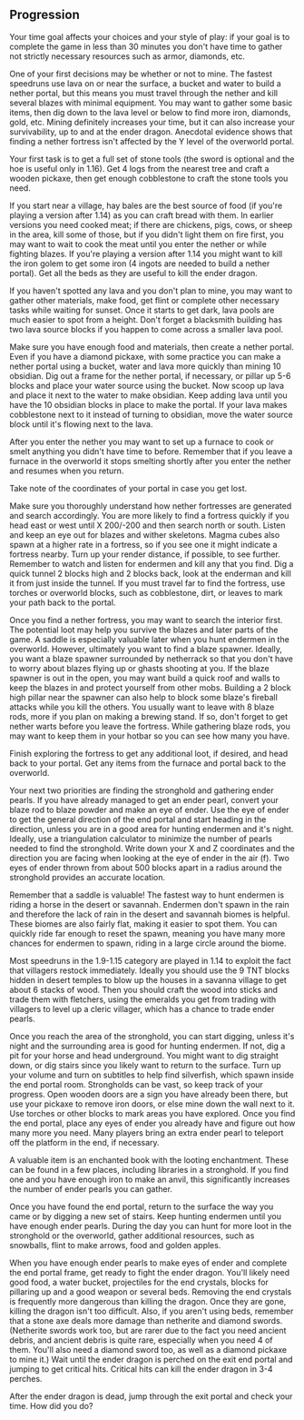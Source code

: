 ## Progression
Your time goal affects your choices and your style of play: if your goal is to complete the game in less than 30 minutes you don't have time to gather not strictly necessary resources such as armor, diamonds, etc.

One of your first decisions may be whether or not to mine. The fastest speedruns use lava on or near the surface, a bucket and water to build a nether portal, but this means you must travel through the nether and kill several blazes with minimal equipment. You may want to gather some basic items, then dig down to the lava level or below to find more iron, diamonds, gold, etc. Mining definitely increases your time, but it can also increase your survivability, up to and at the ender dragon. Anecdotal evidence shows that finding a nether fortress isn't affected by the Y level of the overworld portal.

Your first task is to get a full set of stone tools (the sword is optional and the hoe is useful only in 1.16). Get 4 logs from the nearest tree and craft a wooden pickaxe, then get enough cobblestone to craft the stone tools you need.

If you start near a village, hay bales are the best source of food (if you're playing a version after 1.14) as you can craft bread with them. In earlier versions you need cooked meat; if there are chickens, pigs, cows, or sheep in the area, kill some of those, but if you didn't light them on fire first, you may want to wait to cook the meat until you enter the nether or while fighting blazes.
If you're playing a version after 1.14 you might want to kill the iron golem to get some iron (4 ingots are needed to build a nether portal).
Get all the beds as they are useful to kill the ender dragon.

If you haven't spotted any lava and you don't plan to mine, you may want to gather other materials, make food, get flint or complete other necessary tasks while waiting for sunset. Once it starts to get dark, lava pools are much easier to spot from a height. Don't forget a blacksmith building has two lava source blocks if you happen to come across a smaller lava pool.

Make sure you have enough food and materials, then create a nether portal. Even if you have a diamond pickaxe, with some practice you can make a nether portal using a bucket, water and lava more quickly than mining 10 obsidian. Dig out a frame for the nether portal, if necessary, or pillar up 5-6 blocks and place your water source using the bucket. Now scoop up lava and place it next to the water to make obsidian. Keep adding lava until you have the 10 obsidian blocks in place to make the portal. If your lava makes cobblestone next to it instead of turning to obsidian, move the water source block until it's flowing next to the lava.

After you enter the nether you may want to set up a furnace to cook or smelt anything you didn't have time to before. Remember that if you leave a furnace in the overworld it stops smelting shortly after you enter the nether and resumes when you return.

Take note of the coordinates of your portal in case you get lost.

Make sure you thoroughly understand how nether fortresses are generated and search accordingly. You are more likely to find a fortress quickly if you head east or west until X 200/-200 and then search north or south. Listen and keep an eye out for blazes and wither skeletons. Magma cubes also spawn at a higher rate in a fortress, so if you see one it might indicate a fortress nearby. Turn up your render distance, if possible, to see further. Remember to watch and listen for endermen and kill any that you find. Dig a quick tunnel 2 blocks high and 2 blocks back, look at the enderman and kill it from just inside the tunnel. If you must travel far to find the fortress, use torches or overworld blocks, such as cobblestone, dirt, or leaves to mark your path back to the portal.

Once you find a nether fortress, you may want to search the interior first. The potential loot may help you survive the blazes and later parts of the game. A saddle is especially valuable later when you hunt endermen in the overworld. However, ultimately you want to find a blaze spawner. Ideally, you want a blaze spawner surrounded by netherrack so that you don't have to worry about blazes flying up or ghasts shooting at you. If the blaze spawner is out in the open, you may want build a quick roof and walls to keep the blazes in and protect yourself from other mobs. Building a 2 block high pillar near the spawner can also help to block some blaze's fireball attacks while you kill the others. You usually want to leave with 8 blaze rods, more if you plan on making a brewing stand. If so, don't forget to get nether warts before you leave the fortress. While gathering blaze rods, you may want to keep them in your hotbar so you can see how many you have.

Finish exploring the fortress to get any additional loot, if desired, and head back to your portal. Get any items from the furnace and portal back to the overworld.

Your next two priorities are finding the stronghold and gathering ender pearls. If you have already managed to get an ender pearl, convert your blaze rod to blaze powder and make an eye of ender. Use the eye of ender to get the general direction of the end portal and start heading in the direction, unless you are in a good area for hunting endermen and it's night. Ideally, use a triangulation calculator to minimize the number of pearls needed to find the stronghold. Write down your X and Z coordinates and the direction you are facing when looking at the eye of ender in the air (f). Two eyes of ender thrown from about 500 blocks apart in a radius around the stronghold provides an accurate location.

Remember that a saddle is valuable! The fastest way to hunt endermen is riding a horse in the desert or savannah. Endermen don't spawn in the rain and therefore the lack of rain in the desert and savannah biomes is helpful. These biomes are also fairly flat, making it easier to spot them. You can quickly ride far enough to reset the spawn, meaning you have many more chances for endermen to spawn, riding in a large circle around the biome.

Most speedruns in the 1.9-1.15 category are played in 1.14 to exploit the fact that villagers restock immediately. Ideally you should use the 9 TNT blocks hidden in desert temples to blow up the houses in a savanna village to get about 6 stacks of wood. Then you should craft the wood into sticks and trade them with fletchers, using the emeralds you get from trading with villagers to level up a cleric villager, which has a chance to trade ender pearls.

Once you reach the area of the stronghold, you can start digging, unless it's night and the surrounding area is good for hunting endermen. If not, dig a pit for your horse and head underground. You might want to dig straight down, or dig stairs since you likely want to return to the surface. Turn up your volume and turn on subtitles to help find silverfish, which spawn inside the end portal room. Strongholds can be vast, so keep track of your progress. Open wooden doors are a sign you have already been there, but use your pickaxe to remove iron doors, or else mine down the wall next to it. Use torches or other blocks to mark areas you have explored. Once you find the end portal, place any eyes of ender you already have and figure out how many more you need. Many players bring an extra ender pearl to teleport off the platform in the end, if necessary.

A valuable item is an enchanted book with the looting enchantment. These can be found in a few places, including libraries in a stronghold. If you find one and you have enough iron to make an anvil, this significantly increases the number of ender pearls you can gather.

Once you have found the end portal, return to the surface the way you came or by digging a new set of stairs. Keep hunting endermen until you have enough ender pearls. During the day you can hunt for more loot in the stronghold or the overworld, gather additional resources, such as snowballs, flint to make arrows, food and golden apples.

When you have enough ender pearls to make eyes of ender and complete the end portal frame, get ready to fight the ender dragon. You'll likely need good food, a water bucket, projectiles for the end crystals, blocks for pillaring up and a good weapon or several beds. Removing the end crystals is frequently more dangerous than killing the dragon. Once they are gone, killing the dragon isn't too difficult. Also, if you aren't using beds, remember that a stone axe deals more damage than netherite and diamond swords. (Netherite swords work too, but are rarer due to the fact you need ancient debris, and ancient debris is quite rare, especially when you need 4 of them. You'll also need a diamond sword too, as well as a diamond pickaxe to mine it.) Wait until the ender dragon is perched on the exit end portal and jumping to get critical hits. Critical hits can kill the ender dragon in 3-4 perches.

After the ender dragon is dead, jump through the exit portal and check your time. How did you do?

